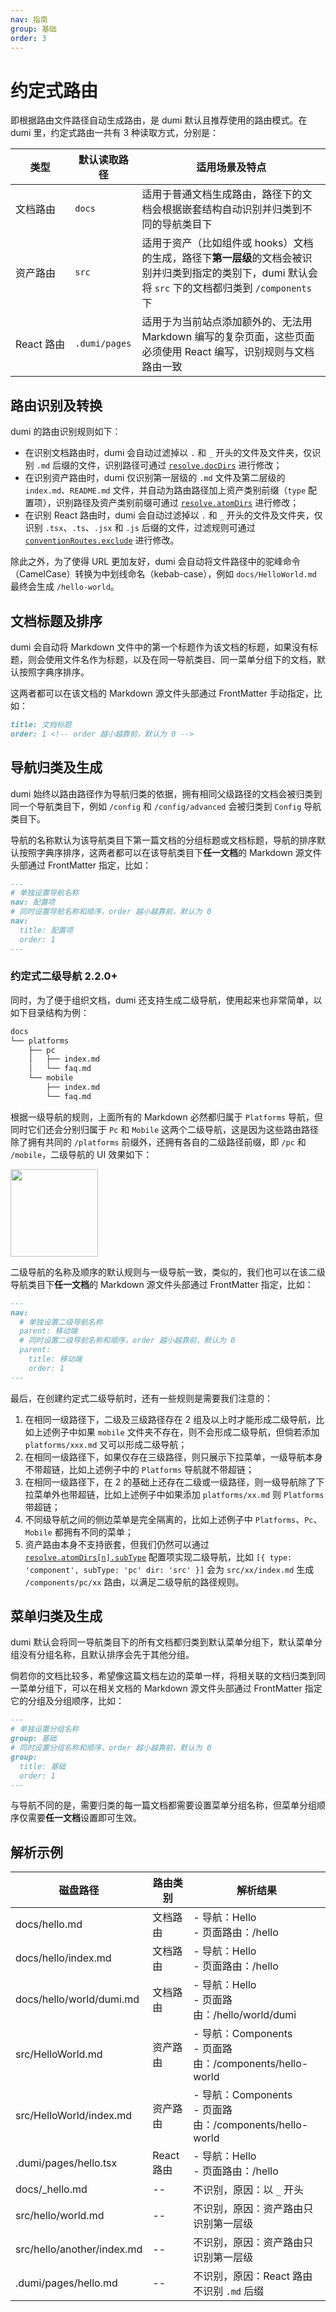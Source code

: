 ```yaml
---
nav: 指南
group: 基础
order: 3
---
```


# 约定式路由

即根据路由文件路径自动生成路由，是 dumi 默认且推荐使用的路由模式。在 dumi 里，约定式路由一共有 3 种读取方式，分别是：

| 类型                                                 | 默认读取路径                                            | 适用场景及特点                                                                                                                                        |
| ---------------------------------------------------- | ------------------------------------------------------- | ----------------------------------------------------------------------------------------------------------------------------------------------------- |
| 文档路由                                             | `docs`                                                  | 适用于普通文档生成路由，路径下的文档会根据嵌套结构自动识别并归类到不同的导航类目下                                                                    |
| 资产路由                                             | `src`                                                   | 适用于资产（比如组件或 hooks）文档的生成，路径下**第一层级**的文档会被识别并归类到指定的类别下，dumi 默认会将 `src` 下的文档都归类到 `/components` 下 |
| <span style="white-space: nowrap;">React 路由</span> | <span style="white-space: nowrap;">`.dumi/pages`</span> | 适用于为当前站点添加额外的、无法用 Markdown 编写的复杂页面，这些页面必须使用 React 编写，识别规则与文档路由一致                                       |

## 路由识别及转换

dumi 的路由识别规则如下：

- 在识别文档路由时，dumi 会自动过滤掉以 `.` 和 `_` 开头的文件及文件夹，仅识别 `.md` 后缀的文件，识别路径可通过 [`resolve.docDirs`](../config/index.md#resolve) 进行修改；
- 在识别资产路由时，dumi 仅识别第一层级的 `.md` 文件及第二层级的 `index.md`、`README.md` 文件，并自动为路由路径加上资产类别前缀（`type` 配置项），识别路径及资产类别前缀可通过 [`resolve.atomDirs`](../config/index.md#resolve) 进行修改；
- 在识别 React 路由时，dumi 会自动过滤掉以 `.` 和 `_` 开头的文件及文件夹，仅识别 `.tsx`、`.ts`、`.jsx` 和 `.js` 后缀的文件，过滤规则可通过 [`conventionRoutes.exclude`](../config/index.md#conventionroutes) 进行修改。

除此之外，为了使得 URL 更加友好，dumi 会自动将文件路径中的驼峰命令（CamelCase）转换为中划线命名（kebab-case），例如 `docs/HelloWorld.md` 最终会生成 `/hello-world`。

## 文档标题及排序

dumi 会自动将 Markdown 文件中的第一个标题作为该文档的标题，如果没有标题，则会使用文件名作为标题，以及在同一导航类目、同一菜单分组下的文档，默认按照字典序排序。

这两者都可以在该文档的 Markdown 源文件头部通过 FrontMatter 手动指定，比如：

```md
title: 文档标题
order: 1 <!-- order 越小越靠前，默认为 0 -->
```

## 导航归类及生成

dumi 始终以路由路径作为导航归类的依据，拥有相同父级路径的文档会被归类到同一个导航类目下，例如 `/config` 和 `/config/advanced` 会被归类到 `Config` 导航类目下。

导航的名称默认为该导航类目下第一篇文档的分组标题或文档标题，导航的排序默认按照字典序排序，这两者都可以在该导航类目下**任一文档**的 Markdown 源文件头部通过 FrontMatter 指定，比如：

```md
---
# 单独设置导航名称
nav: 配置项
# 同时设置导航名称和顺序，order 越小越靠前，默认为 0
nav:
  title: 配置项
  order: 1
---
```

### 约定式二级导航 <Badge>2.2.0+</Badge>

同时，为了便于组织文档，dumi 还支持生成二级导航，使用起来也非常简单，以如下目录结构为例：

```bash
docs
└── platforms
    ├── pc
    │   ├── index.md
    │   └── faq.md
    └── mobile
        ├── index.md
        └── faq.md
```

根据一级导航的规则，上面所有的 Markdown 必然都归属于 `Platforms` 导航，但同时它们还会分别归属于 `Pc` 和 `Mobile` 这两个二级导航，这是因为这些路由路径除了拥有共同的 `/platforms` 前缀外，还拥有各自的二级路径前缀，即 `/pc` 和 `/mobile`，二级导航的 UI 效果如下：

<img src="https://gw.alipayobjects.com/zos/bmw-prod/85a246ef-5f74-4f70-97fe-f6b40968e0bf/lhpzbiod_w288_h232.jpeg" width="140" />

二级导航的名称及顺序的默认规则与一级导航一致，类似的，我们也可以在该二级导航类目下**任一文档**的 Markdown 源文件头部通过 FrontMatter 指定，比如：

```md
---
nav:
  # 单独设置二级导航名称
  parent: 移动端
  # 同时设置二级导航名称和顺序，order 越小越靠前，默认为 0
  parent:
    title: 移动端
    order: 1
---
```

最后，在创建约定式二级导航时，还有一些规则是需要我们注意的：

1. 在相同一级路径下，二级及三级路径存在 2 组及以上时才能形成二级导航，比如上述例子中如果 `mobile` 文件夹不存在，则不会形成二级导航，但倘若添加 `platforms/xxx.md` 又可以形成二级导航；
2. 在相同一级路径下，如果仅存在三级路径，则只展示下拉菜单，一级导航本身不带超链，比如上述例子中的 `Platforms` 导航就不带超链；
3. 在相同一级路径下，在 2 的基础上还存在二级或一级路径，则一级导航除了下拉菜单外也带超链，比如上述例子中如果添加 `platforms/xx.md` 则 `Platforms` 带超链；
4. 不同级导航之间的侧边菜单是完全隔离的，比如上述例子中 `Platforms`、`Pc`、`Mobile` 都拥有不同的菜单；
5. 资产路由本身不支持嵌套，但我们仍然可以通过 [`resolve.atomDirs[n].subType`](../config/index.md#resolve) 配置项实现二级导航，比如 `[{ type: 'component', subType: 'pc' dir: 'src' }]` 会为 `src/xx/index.md` 生成 `/components/pc/xx` 路由，以满足二级导航的路径规则。

## 菜单归类及生成

dumi 默认会将同一导航类目下的所有文档都归类到默认菜单分组下，默认菜单分组没有分组名称，且默认排序会先于其他分组。

倘若你的文档比较多，希望像这篇文档左边的菜单一样，将相关联的文档归类到同一菜单分组下，可以在相关文档的 Markdown 源文件头部通过 FrontMatter 指定它的分组及分组顺序，比如：

```md
---
# 单独设置分组名称
group: 基础
# 同时设置分组名称和顺序，order 越小越靠前，默认为 0
group:
  title: 基础
  order: 1
---
```

与导航不同的是，需要归类的每一篇文档都需要设置菜单分组名称，但菜单分组顺序仅需要**任一文档**设置即可生效。

## 解析示例

| 磁盘路径                   | 路由类别   | 解析结果                                                  |
| -------------------------- | ---------- | --------------------------------------------------------- |
| docs/hello.md              | 文档路由   | - 导航：Hello<br>- 页面路由：/hello                       |
| docs/hello/index.md        | 文档路由   | - 导航：Hello<br>- 页面路由：/hello                       |
| docs/hello/world/dumi.md   | 文档路由   | - 导航：Hello<br>- 页面路由：/hello/world/dumi            |
| src/HelloWorld.md          | 资产路由   | - 导航：Components<br>- 页面路由：/components/hello-world |
| src/HelloWorld/index.md    | 资产路由   | - 导航：Components<br>- 页面路由：/components/hello-world |
| .dumi/pages/hello.tsx      | React 路由 | - 导航：Hello<br>- 页面路由：/hello                       |
| docs/\_hello.md            | --         | 不识别，原因：以 `_` 开头                                 |
| src/hello/world.md         | --         | 不识别，原因：资产路由只识别第一层级                      |
| src/hello/another/index.md | --         | 不识别，原因：资产路由只识别第一层级                      |
| .dumi/pages/hello.md       | --         | 不识别，原因：React 路由不识别 `.md` 后缀                 |
